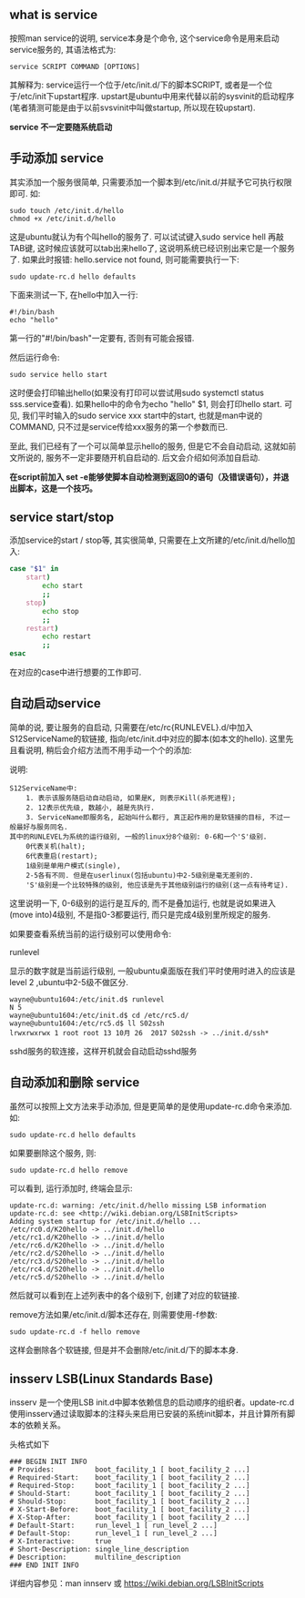 ## what is service 
按照man service的说明, service本身是个命令, 这个service命令是用来启动service服务的, 其语法格式为:

    service SCRIPT COMMAND [OPTIONS]

其解释为: service运行一个位于/etc/init.d/下的脚本SCRIPT, 或者是一个位于/etc/init下upstart程序. upstart是ubuntu中用来代替以前的sysvinit的启动程序(笔者猜测可能是由于以前svsvinit中叫做startup, 所以现在较upstart).

__service 不一定要随系统启动__

## 手动添加 service
其实添加一个服务很简单, 只需要添加一个脚本到/etc/init.d/并赋予它可执行权限即可. 如:

    sudo touch /etc/init.d/hello
    chmod +x /etc/init.d/hello

这是ubuntu就认为有个叫hello的服务了. 可以试试键入sudo service hell 再敲TAB键, 这时候应该就可以tab出来hello了, 这说明系统已经识别出来它是一个服务了. 如果此时报错: hello.service not found, 则可能需要执行一下:

    sudo update-rc.d hello defaults

下面来测试一下, 在hello中加入一行:

    #!/bin/bash
    echo "hello"

第一行的"#!/bin/bash"一定要有, 否则有可能会报错.

然后运行命令:

    sudo service hello start

这时便会打印输出hello(如果没有打印可以尝试用sudo systemctl status sss.service查看). 如果hello中的命令为echo "hello" $1, 则会打印hello start. 可见, 我们平时输入的sudo service xxx start中的start, 也就是man中说的COMMAND, 只不过是service传给xxx服务的第一个参数而已.

至此, 我们已经有了一个可以简单显示hello的服务, 但是它不会自动启动, 这就如前文所说的, 服务不一定非要随开机自启动的. 后文会介绍如何添加自启动.

__在script前加入 set -e能够使脚本自动检测到返回0的语句（及错误语句），并退出脚本，这是一个技巧。__

## service start/stop

添加service的start / stop等, 其实很简单, 只需要在上文所建的/etc/init.d/hello加入:

```bash
case "$1" in
    start)
        echo start
        ;;
    stop)
        echo stop
        ;;
    restart)
        echo restart
        ;;
esac
```

在对应的case中进行想要的工作即可.

## 自动启动service

简单的说, 要让服务的自启动, 只需要在/etc/rc{RUNLEVEL}.d/中加入S12ServiceName的软链接, 指向/etc/init.d中对应的脚本(如本文的hello). 这里先且看说明, 稍后会介绍方法而不用手动一个个的添加:

说明:

    S12ServiceName中:
        1. 表示该服务随启动自动启动, 如果是K, 则表示Kill(杀死进程);
        2. 12表示优先级, 数越小, 越是先执行.
        3. ServiceName即服务名, 起始叫什么都行, 真正起作用的是软链接的目标, 不过一般最好与服务同名.
    其中的RUNLEVEL为系统的运行级别, 一般的linux分8个级别: 0-6和一个'S'级别.
        0代表关机(halt);
        6代表重启(restart);
        1级别是单用户模式(single),
        2-5各有不同. 但是在userlinux(包括ubuntu)中2-5级别是毫无差别的.
        'S'级别是一个比较特殊的级别, 他应该是先于其他级别运行的级别(这一点有待考证).

这里说明一下, 0-6级别的运行是互斥的, 而不是叠加运行, 也就是说如果进入(move into)4级别, 不是指0-3都要运行, 而只是完成4级别里所规定的服务.

如果要查看系统当前的运行级别可以使用命令:

runlevel

显示的数字就是当前运行级别, 一般ubuntu桌面版在我们平时使用时进入的应该是level 2 ,ubuntu中2-5级不做区分.


    wayne@ubuntu1604:/etc/init.d$ runlevel
    N 5
    wayne@ubuntu1604:/etc/init.d$ cd /etc/rc5.d/
    wayne@ubuntu1604:/etc/rc5.d$ ll S02ssh 
    lrwxrwxrwx 1 root root 13 10月 26  2017 S02ssh -> ../init.d/ssh*

sshd服务的软连接，这样开机就会自动启动sshd服务

## 自动添加和删除 service
虽然可以按照上文方法来手动添加, 但是更简单的是使用update-rc.d命令来添加. 如:

    sudo update-rc.d hello defaults

如果要删除这个服务, 则:

    sudo update-rc.d hello remove

可以看到, 运行添加时, 终端会显示:

    update-rc.d: warning: /etc/init.d/hello missing LSB information
    update-rc.d: see <http://wiki.debian.org/LSBInitScripts>
    Adding system startup for /etc/init.d/hello ...
    /etc/rc0.d/K20hello -> ../init.d/hello
    /etc/rc1.d/K20hello -> ../init.d/hello
    /etc/rc6.d/K20hello -> ../init.d/hello
    /etc/rc2.d/S20hello -> ../init.d/hello
    /etc/rc3.d/S20hello -> ../init.d/hello
    /etc/rc4.d/S20hello -> ../init.d/hello
    /etc/rc5.d/S20hello -> ../init.d/hello

然后就可以看到在上述列表中的各个级别下, 创建了对应的软链接.

remove方法如果/etc/init.d/脚本还存在, 则需要使用-f参数:

    sudo update-rc.d -f hello remove

这样会删除各个软链接, 但是并不会删除/etc/init.d/下的脚本本身.

## insserv LSB(Linux Standards Base)
insserv 是一个使用LSB init.d中脚本依赖信息的启动顺序的组织者。update-rc.d使用insserv通过读取脚本的注释头来启用已安装的系统init脚本，并且计算所有脚本的依赖关系。

头格式如下

    ### BEGIN INIT INFO
    # Provides:          boot_facility_1 [ boot_facility_2 ...]
    # Required-Start:    boot_facility_1 [ boot_facility_2 ...]
    # Required-Stop:     boot_facility_1 [ boot_facility_2 ...]
    # Should-Start:      boot_facility_1 [ boot_facility_2 ...]
    # Should-Stop:       boot_facility_1 [ boot_facility_2 ...]
    # X-Start-Before:    boot_facility_1 [ boot_facility_2 ...]
    # X-Stop-After:      boot_facility_1 [ boot_facility_2 ...]
    # Default-Start:     run_level_1 [ run_level_2 ...]
    # Default-Stop:      run_level_1 [ run_level_2 ...]
    # X-Interactive:     true
    # Short-Description: single_line_description
    # Description:       multiline_description
    ### END INIT INFO

详细内容参见：man innserv 或 https://wiki.debian.org/LSBInitScripts


